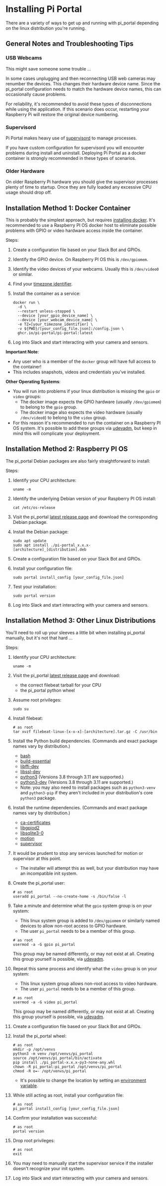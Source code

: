 # Installing Pi Portal

There are a variety of ways to get up and running with pi_portal depending on the linux distribution you're running.

## General Notes and Troubleshooting Tips

### USB Webcams

This might save someone some trouble ...

In some cases unplugging and then reconnecting USB web cameras may renumber the devices.  This changes  their hardware device name.  Since the pi_portal configuration needs to match the hardware device names, this can occasionally cause problems.  

For reliability, it's recommended to avoid these types of disconnections while using the application.  If this scenario does occur, restarting your Raspberry Pi will restore the original device numbering.

### Supervisord

Pi Portal makes heavy use of [supervisord](http://supervisord.org/) to manage processes.

If you have custom configuration for supervisord you will encounter problems during install and uninstall.  Deploying Pi Portal as a docker container is strongly recommended in these types of scenarios.

### Older Hardware

On older Raspberry Pi hardware you should give the supervisor processes plenty of time to startup.  Once they are fully loaded any excessive CPU usage should drop off.

## Installation Method 1: Docker Container

This is probably the simplest approach, but requires [installing docker](https://docs.docker.com/engine/install/raspberry-pi-os/). It's recommended to use a Raspberry PI OS docker host to eliminate possible problems with GPIO or video hardware access inside the container.

Steps:
1. Create a configuration file based on your Slack Bot and GPIOs.
2. Identify the GPIO device.  On Raspberry PI OS this is `/dev/gpiomem`.
3. Identify the video devices of your webcams.  Usually this is `/dev/video0` or similar.
4. Find your [timezone identifier](https://en.wikipedia.org/wiki/List_of_tz_database_time_zones).
5. Install the container as a service:

   ```shell
   docker run \
     -d \
     --restart unless-stopped \
     --device [your_gpio_device_name] \
     --device [your_webcam_device_name] \
     -e TZ=[your_timezone_identifier] \
     -v ${PWD}/[your_config_file.json]:/config.json \
     ghcr.io/pi-portal/pi-portal:latest
   ```

6. Log into Slack and start interacting with your camera and sensors.

**Important Note**:
- Any user who is a member of the `docker` group will have full access to the container!
- This includes snapshots, videos and credentials you've installed.

**Other Operating Systems**:
- You will run into problems if your linux distribution is missing the `gpio` or `video` groups:
  - The docker image expects the GPIO hardware (usually `/dev/gpiomem`) to belong to the `gpio` group.
  - The docker image also expects the video hardware (usually `/dev/video0`) to belong to the `video` group.
- For this reason it's recommended to run the container on a Raspberry PI OS system.  It's possible to add these groups via [udevadm](https://manpages.ubuntu.com/manpages/jammy/man8/udevadm.8.html), but keep in mind this will complicate your deployment.

## Installation Method 2: Raspberry PI OS

The pi_portal Debian packages are also fairly straightforward to install:

Steps:
1. Identify your CPU architecture:

   ```shell
   uname -m
   ```

2. Identify the underlying Debian version of your Raspberry PI OS install:

   ```shell
   cat /etc/os-release
   ```

3. Visit the pi_portal [latest release page](https://github.com/PI-Portal/pi_portal/releases/latest) and download the corresponding Debian package.
4. Install the Debian package:

   ```shell
   sudo apt update
   sudo apt install ./pi-portal_x.x.x-[architecture]_[distribution].deb
   ```

5. Create a configuration file based on your Slack Bot and GPIOs.
6. Install your configuration file:

   ```shell
   sudo portal install_config [your_config_file.json]
   ```

7. Test your installation:

   ```shell
   sudo portal version
   ```

8. Log into Slack and start interacting with your camera and sensors.

## Installation Method 3: Other Linux Distributions

You'll need to roll up your sleeves a little bit when installing pi_portal manually, but it's not that hard ...

Steps:
1. Identify your CPU architecture:

   ```shell
   uname -m
   ```

2. Visit the pi_portal [latest release page](https://github.com/PI-Portal/pi_portal/releases/latest) and download:
   - the correct filebeat tarball for your CPU
   - the pi_portal python wheel

3. Assume root privileges:

   ```shell
   sudo su
   ```

4. Install filebeat:

   ```shell
   # as root
   tar xvzf filebeat-linux-[x-x-x]-[architecture].tar.gz -C /usr/bin
   ```

5. Install the Python build dependencies. (Commands and exact package names vary by distribution.)
   - [bash](https://packages.ubuntu.com/jammy/bash)
   - [build-essential](https://packages.ubuntu.com/jammy/build-essential)
   - [libffi-dev](https://packages.ubuntu.com/jammy/libffi-dev)
   - [libssl-dev](https://packages.ubuntu.com/jammy/libssl-dev)
   - [python3](https://packages.ubuntu.com/jammy/python3-minimal) (Versions 3.8 through 3.11 are supported.)
   - [python3-dev](https://packages.ubuntu.com/jammy/python3-dev) (Versions 3.8 through 3.11 are supported.)
   - Note: you may also need to install packages such as `python3-venv` and `python3-pip` if they aren't included in your distribution's core `python3` package.
6. Install the runtime dependencies. (Commands and exact package names vary by distribution.)
   - [ca-certificates](https://packages.ubuntu.com/jammy/ca-certificates)
   - [libgpiod2](https://packages.ubuntu.com/jammy/libgpiod2)
   - [libsqlite3-0](https://packages.ubuntu.com/jammy/libsqlite3-0)
   - [motion](https://packages.ubuntu.com/jammy/motion)
   - [supervisor](https://packages.ubuntu.com/jammy/supervisor)
7. It would be prudent to stop any services launched for motion or supervisor at this point.  
   - The installer will attempt this as well, but your distribution may have an incompatible init system.
8. Create the pi_portal user:

   ```shell
   # as root
   useradd pi_portal --no-create-home -s /bin/false -l
   ```

9. Take a minute and determine what the `gpio` system group is on your system:
   - This linux system group is added to `/dev/gpiomem` or similarly named devices to allow non-root access to GPIO hardware.
   - The user `pi_portal` needs to be a member of this group.

   ```shell
   # as root
   usermod -a -G gpio pi_portal
   ```

   This group may be named differently, or may not exist at all.  Creating this group yourself is possible, via [udevadm](https://manpages.ubuntu.com/manpages/jammy/man8/udevadm.8.html).
10. Repeat this same process and identify what the `video` group is on your system:
    - This linux system group allows non-root access to video hardware.
    - The user `pi_portal` needs to be a member of this group.

    ```shell
    # as root
    usermod -a -G video pi_portal
    ```

    This group may be named differently, or may not exist at all.  Creating this group yourself is possible, via [udevadm](https://manpages.ubuntu.com/manpages/jammy/man8/udevadm.8.html).
11. Create a configuration file based on your Slack Bot and GPIOs.
12. Install the pi_portal wheel:

    ```shell
    # as root
    mkdir -p /opt/venvs
    python3 -m venv /opt/venvs/pi_portal 
    source /opt/venvs/pi_portal/bin/activate
    pip install ./pi_portal-x.x.x-py3-none-any.whl
    chown -R pi_portal:pi_portal /opt/venvs/pi_portal
    chmod -R o=- /opt/venvs/pi_portal
    ```

    - It's possible to change the location by setting an [environment variable](../pi_portal/config.py).
13. While still acting as root, install your configuration file:

    ```shell
    # as root
    pi_portal install_config [your_config_file.json]
    ```

14. Confirm your installation was successful:

    ```shell
    # as root
    portal version
    ```

15. Drop root privileges:

    ```shell
    # as root
    exit
    ```

16. You may need to manually start the supervisor service if the installer doesn't recognize your init system.
17. Log into Slack and start interacting with your camera and sensors.
